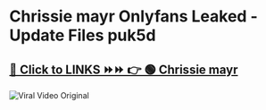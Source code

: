 
 # Chrissie mayr Onlyfans Leaked - Update Files puk5d

## <h2><a href="https://clipsfans.com/Chrissie_mayr&ref=git">🔗 Click to LINKS ⏩⏩ 👉 🟢 Chrissie mayr </a></h2>

<a href="https://clipsfans.com/Chrissie_mayr&ref=git" rel="nofollow" data-target="animated-image.originalLink"><img src="https://i.ibb.co.com/xMMVF88/686577567.gif" alt="Viral Video Original" style="max-width: 100%; display: inline-block;" data-target="animated-image.originalImage"></a>


